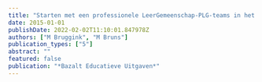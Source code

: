 ```yaml
---
title: "Starten met een professionele LeerGemeenschap-PLG-teams in het onderwijs"
date: 2015-01-01
publishDate: 2022-02-02T11:10:01.847978Z
authors: ["M Bruggink", "M Bruns"]
publication_types: ["5"]
abstract: ""
featured: false
publication: "*Bazalt Educatieve Uitgaven*"
---
```



